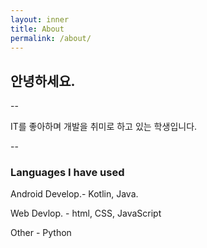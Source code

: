 ```yaml
---
layout: inner
title: About
permalink: /about/
---
```


## 안녕하세요.
--

IT를 좋아하며 개발을 취미로 하고 있는 학생입니다.

--
### Languages I have used
Android Develop.- Kotlin, Java.

Web Devlop. - html, CSS, JavaScript

Other - Python